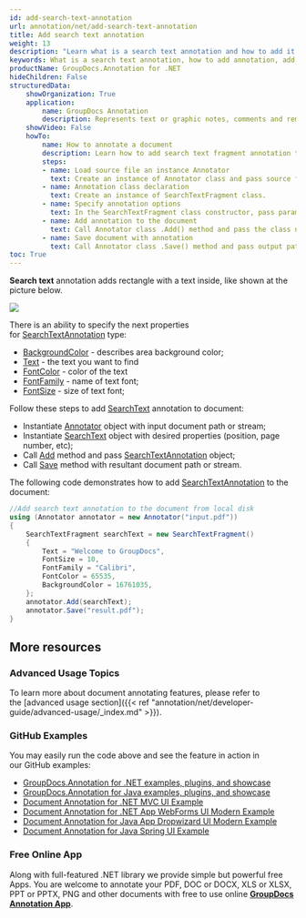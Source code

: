```yaml
---
id: add-search-text-annotation
url: annotation/net/add-search-text-annotation
title: Add search text annotation
weight: 13
description: "Learn what is a search text annotation and how to add it to a document programmatically using GroupDocs.Annotation for .NET."
keywords: What is a search text annotation, how to add annotation, add search text annotation
productName: GroupDocs.Annotation for .NET
hideChildren: False
structuredData:
    showOrganization: True
    application:    
        name: GroupDocs Annotation
        description: Represents text or graphic notes, comments and remarks attached to a specific part of the content of the document using C#
    showVideo: False
    howTo:
        name: How to annotate a document
        description: Learn how to add search text fragment annotation to document step by step
        steps:
        - name: Load source file an instance Annotator
          text: Create an instance of Annotator class and pass source file path as a constructor parameter. You may specify absolute or relative file path as per your requirements.
        - name: Annotation class declaration 
          text: Create an instance of SearchTextFragment class.
        - name: Specify annotation options
          text: In the SearchTextFragment class constructor, pass parameters.
        - name: Add annotation to the document
          text: Call Annotator class .Add() method and pass the class name SearchTextFragment.
        - name: Save document with annotation
          text: Call Annotator class .Save() method and pass output path file.
toc: True
---
```

**Search text** annotation adds rectangle with a text inside, like shown at the picture below. 

![](/annotation/net/images/add-text-search-annotation.png)
                          

There is an ability to specify the next properties for [SearchTextAnnotation](https://apireference.groupdocs.com/net/annotation/groupdocs.annotation.models.annotationmodels/searchtextannotation) type:

*   [BackgroundColor](https://apireference.groupdocs.com/annotation/net/groupdocs.annotation.models.annotationmodels/searchtextannotation/properties/backgroundcolor) - describes area background color;
*   [Text](https://apireference.groupdocs.com/annotation/net/groupdocs.annotation.models.annotationmodels/searchtextannotation/properties/text) - the text you want to find
*   [FontColor](https://apireference.groupdocs.com/annotation/net/groupdocs.annotation.models.annotationmodels/searchtextannotation/properties/fontcolor) - color of the text
*   [FontFamily](https://apireference.groupdocs.com/annotation/net/groupdocs.annotation.models.annotationmodels/searchtextannotation/properties/fontfamily) - name of text font;
*   [FontSize](https://apireference.groupdocs.com/annotation/net/groupdocs.annotation.models.annotationmodels/searchtextannotation/properties/fontsize) - size of text font;

Follow these steps to add [SearchText](https://apireference.groupdocs.com/net/annotation/groupdocs.annotation.models.annotationmodels/searchtextannotation) annotation to document: 

*   Instantiate [Annotator](https://apireference.groupdocs.com/net/annotation/groupdocs.annotation/annotator) object with input document path or stream;
*   Instantiate [SearchText](https://apireference.groupdocs.com/net/annotation/groupdocs.annotation.models.annotationmodels/searchtextannotation) object with desired properties (position, page number, etc);
*   Call [Add](https://apireference.groupdocs.com/net/annotation/groupdocs.annotation/annotator/methods/add) method and pass [SearchTextAnnotation](https://apireference.groupdocs.com/net/annotation/groupdocs.annotation.models.annotationmodels/searchtextannotation) object;
*   Call [Save](https://apireference.groupdocs.com/net/annotation/groupdocs.annotation/annotator/methods/save/index) method with resultant document path or stream.

The following code demonstrates how to add [SearchTextAnnotation](https://apireference.groupdocs.com/net/annotation/groupdocs.annotation.models.annotationmodels/searchtextannotation) to the document:

```csharp
//Add search text annotation to the document from local disk
using (Annotator annotator = new Annotator("input.pdf"))
{
	SearchTextFragment searchText = new SearchTextFragment()
    {
    	Text = "Welcome to GroupDocs",
        FontSize = 10,
        FontFamily = "Calibri",
        FontColor = 65535,
        BackgroundColor = 16761035,
	};
    annotator.Add(searchText);
    annotator.Save("result.pdf");
} 
```

## More resources
### Advanced Usage Topics
To learn more about document annotating features, please refer to the [advanced usage section]({{< ref "annotation/net/developer-guide/advanced-usage/_index.md" >}}).

### GitHub Examples
You may easily run the code above and see the feature in action in our GitHub examples:

*   [GroupDocs.Annotation for .NET examples, plugins, and showcase](https://github.com/groupdocs-annotation/GroupDocs.Annotation-for-.NET)
*   [GroupDocs.Annotation for Java examples, plugins, and showcase](https://github.com/groupdocs-annotation/GroupDocs.Annotation-for-Java)
*   [Document Annotation for .NET MVC UI Example](https://github.com/groupdocs-annotation/GroupDocs.Annotation-for-.NET-MVC)
*   [Document Annotation for .NET App WebForms UI Modern Example](https://github.com/groupdocs-annotation/GroupDocs.Annotation-for-.NET-WebForms)
*   [Document Annotation for Java App Dropwizard UI Modern Example](https://github.com/groupdocs-annotation/GroupDocs.Annotation-for-Java-Dropwizard)
*   [Document Annotation for Java Spring UI Example](https://github.com/groupdocs-annotation/GroupDocs.Annotation-for-Java-Spring)
    

### Free Online App
Along with full-featured .NET library we provide simple but powerful free Apps.
You are welcome to annotate your PDF, DOC or DOCX, XLS or XLSX, PPT or PPTX, PNG and other documents with free to use online **[GroupDocs Annotation App](https://products.groupdocs.app/annotation)**.
